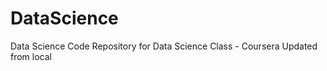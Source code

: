 DataScience
===========

Data Science 
Code Repository for Data Science Class - Coursera
Updated from local
